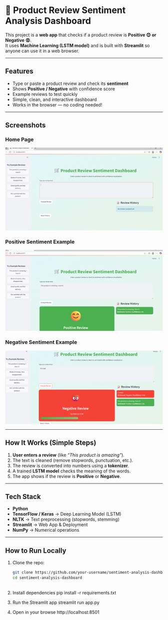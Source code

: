 # 🛒 Product Review Sentiment Analysis Dashboard  

This project is a **web app** that checks if a product review is **Positive 😊 or Negative 😡**.  
It uses **Machine Learning (LSTM model)** and is built with **Streamlit** so anyone can use it in a web browser.  

---

## Features  
- Type or paste a product review and check its **sentiment**  
- Shows **Positive / Negative** with confidence score  
- Example reviews to test quickly  
- Simple, clean, and interactive dashboard  
- Works in the browser — no coding needed!  

---

## Screenshots

### Home Page
![Home](assets/Screenshot_Home.png)

### Positive Sentiment Example
![Positive](assets/Screenshot_Positive.png)

### Negative Sentiment Example
![Negative](assets/Screenshot_Negative.png)
 

---

## How It Works (Simple Steps)  

1. **User enters a review** (like *“This product is amazing”*).  
2. The text is cleaned (remove stopwords, punctuation, etc.).  
3. The review is converted into numbers using a **tokenizer**.  
4. A trained **LSTM model** checks the meaning of the words.  
5. The app shows if the review is **Positive** or **Negative**.  

---

## Tech Stack  

- **Python**   
- **TensorFlow / Keras** → Deep Learning Model (LSTM)  
- **NLTK** → Text preprocessing (stopwords, stemming)  
- **Streamlit** → Web App & Deployment  
- **NumPy** → Numerical operations  

---

## How to Run Locally  

1. Clone the repo:  
   ```bash
   git clone https://github.com/your-username/sentiment-analysis-dashboard.git
   cd sentiment-analysis-dashboard
 
2. Install dependencies
   pip install -r requirements.txt

3. Run the Streamlit app
   streamlit run app.py

4. Open in your browse
   http://localhost:8501